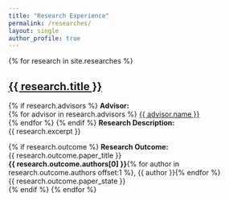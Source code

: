 ```yaml
---
title: "Research Experience"
permalink: /researches/
layout: single
author_profile: true
---
```


{% for research in site.researches %}
<h2><a href="{{ research.url }}">{{ research.title }}</a></h2>
{% if research.advisors %}
<strong>Advisor:</strong><br>
{% for advisor in research.advisors %}
  <i class="fas fa-fw fa-user-tie"></i> <a href="{{ advisor.url }}">{{ advisor.name }}</a><br>
{% endfor %}
{% endif %}
<strong>Research Description:</strong> <br> {{ research.excerpt }}<br>  

{% if research.outcome %}
<strong>Research Outcome:</strong> <br> 
{{ research.outcome.paper_title }}<br>
<i class="fas fa-users"></i> <strong>{{ research.outcome.authors[0] }}</strong>{% for author in research.outcome.authors offset:1 %}, {{ author }}{% endfor %}<br>
<i class="fas fa-book"></i> {{ research.outcome.paper_state }}<br>
{% endif %}
{% endfor %}
